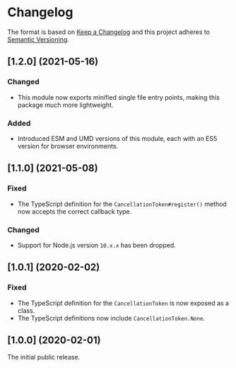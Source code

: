 # Changelog

The format is based on [Keep a Changelog](http://keepachangelog.com/) and this project adheres to [Semantic Versioning](https://semver.org/spec/v2.0.0.html).

## [1.2.0] (2021-05-16)

### Changed

- This module now exports minified single file entry points, making this package much more lightweight.

### Added

- Introduced ESM and UMD versions of this module, each with an ES5 version for browser environments.

## [1.1.0] (2021-05-08)

### Fixed

- The TypeScript definition for the `CancellationToken#register()` method now accepts the correct callback type.

### Changed

- Support for Node.js version `10.x.x` has been dropped.

## [1.0.1] (2020-02-02)

### Fixed

- The TypeScript definition for the `CancellationToken` is now exposed as a class.
- The TypeScript definitions now include `CancellationToken.None`.

## [1.0.0] (2020-02-01)

The initial public release.
